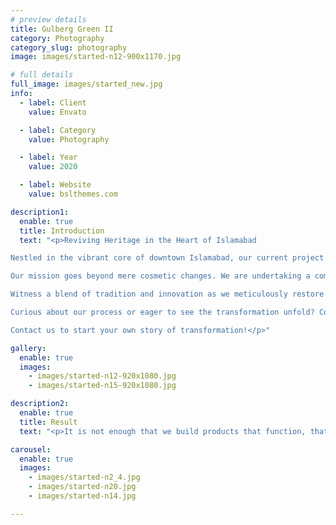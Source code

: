 ```yaml
---
# preview details
title: Gulberg Green II 
category: Photography
category_slug: photography
image: images/started-n12-900x1170.jpg

# full details
full_image: images/started_new.jpg
info:
  - label: Client
    value: Envato

  - label: Category
    value: Photography

  - label: Year
    value: 2020

  - label: Website
    value: bslthemes.com

description1:
  enable: true
  title: Introduction
  text: "<p>Reviving Heritage in the Heart of Islamabad

Nestled in the vibrant core of downtown Islamabad, our current project is not just a renovation; it's a resurrection of history. The house, a prominent structure in DHA 2, stands as one of the earliest builds in this prestigious locality. After enduring years of neglect, its charm had faded, leaving it in a state of disrepair. Today, we are breathing new life into this 17-year-old gem.

Our mission goes beyond mere cosmetic changes. We are undertaking a comprehensive transformation that respects the house's original character while infusing modern elegance. This includes a meticulous facelift that revives its external allure, structural retrofitting to ensure safety and durability, and a complete overhaul of the interior and exterior to meet contemporary standards of luxury and comfort.

Witness a blend of tradition and innovation as we meticulously restore the essence of this historic dwelling. Our approach is a testament to our commitment to preserving Islamabad's architectural heritage while adapting it to modern living standards.

Curious about our process or eager to see the transformation unfold? Connect with us to explore the journey of turning a forgotten structure into a modern masterpiece. Let's discuss how we can bring your vision to life!

Contact us to start your own story of transformation!</p>"

gallery:
  enable: true
  images:
    - images/started-n12-920x1080.jpg
    - images/started-n15-920x1080.jpg

description2:
  enable: true
  title: Result
  text: "<p>It is not enough that we build products that function, that are understandable and usable, we also need to build products that bring joy and excitement, pleasure and fun, and, yes, beauty to people’s lives. Creativity is to discover a question that has never been asked. If one brings up an idiosyncratic question, the answer he gives will necessarily be unique as well.</p><p>Creativity is to discover a question that has never been asked. If one brings up an idiosyncratic question, the answer he gives will necessarily be unique as well.</p>"

carousel:
  enable: true
  images:
    - images/started-n2_4.jpg
    - images/started-n20.jpg
    - images/started-n14.jpg

---
```

